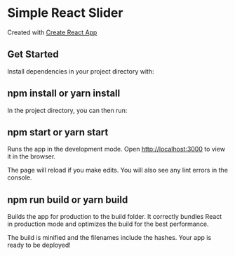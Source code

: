 # Simple React Slider

Created with [Create React App](https://github.com/facebookincubator/create-react-app)

## Get Started

Install dependencies in your project directory with:

## npm install or yarn install

In the project directory, you can then run:

## npm start or yarn start

Runs the app in the development mode.
Open [http://localhost:3000](http://localhost:3000) to view it in the browser.

The page will reload if you make edits.
You will also see any lint errors in the console.

## npm run build or yarn build

Builds the app for production to the build folder.
It correctly bundles React in production mode and optimizes the build for the best performance.

The build is minified and the filenames include the hashes.
Your app is ready to be deployed!
